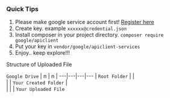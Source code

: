 ### Quick Tips

1. Please make google service account first! [Register here](https://console.cloud.google.com/iam-admin/i)
2. Create key. example ```xxxxxx@credential.json```
3. Install composer in your project directory. ```composer require google/apiclient```
4. Put your key in ```vendor/google/apiclient-services```
5. Enjoy.. keep explore!!!

Structure of Uploaded File

```Google Drive``` |  n |  n | 
---|---|---|---
   | ```Root Folder``` |   |   
   |   | ```Your Created Folder``` |   
   |   |   | ```Your Uploaded File```

